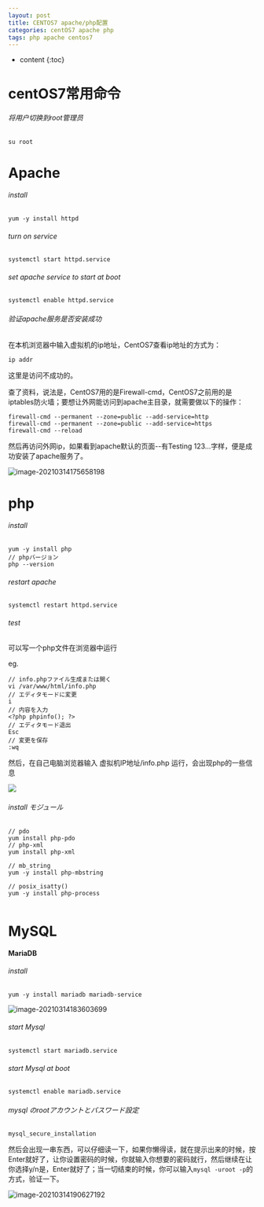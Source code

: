 ```yaml
---
layout: post
title: CENTOS7 apache/php配置
categories: centOS7 apache php
tags: php apache centos7
---
```


* content
{:toc}


# centOS7常用命令

###### 将用户切换到root管理员

```
su root
```



# Apache

###### install

```Linux
yum -y install httpd
```

###### turn on service 

```Linux
systemctl start httpd.service
```

###### set apache service to start at boot

```Linux
systemctl enable httpd.service
```

###### 验证apache服务是否安装成功

在本机浏览器中输入虚拟机的ip地址，CentOS7查看ip地址的方式为：

```
ip addr
```

这里是访问不成功的。

查了资料，说法是，CentOS7用的是Firewall-cmd，CentOS7之前用的是iptables防火墙；要想让外网能访问到apache主目录，就需要做以下的操作：

```
firewall-cmd --permanent --zone=public --add-service=http
firewall-cmd --permanent --zone=public --add-service=https
firewall-cmd --reload
```

然后再访问外网ip，如果看到apache默认的页面--有Testing 123...字样，便是成功安装了apache服务了。

![image-20210314175658198](https://i.loli.net/2021/03/14/BNcDW5xIzk6Qahv.png)

# php

###### install

```
yum -y install php
// phpバージョン
php --version
```

###### restart apache

```
systemctl restart httpd.service
```

###### test

可以写一个php文件在浏览器中运行

eg.

```
// info.phpファイル生成または開く
vi /var/www/html/info.php
// エディタモードに変更
i
// 内容を入力
<?php phpinfo(); ?>
// エディタモード退出
Esc
// 変更を保存
:wq
```

然后，在自己电脑浏览器输入       虚拟机IP地址/info.php
运行，会出现php的一些信息

![](https://i.loli.net/2021/03/14/sWyhPcXnK73v1u8.png)

###### install モジュール

```
// pdo
yum install php-pdo
// php-xml
yum install php-xml

// mb_string
yum -y install php-mbstring

// posix_isatty() 
yum -y install php-process


```



# MySQL

**MariaDB**

###### install

```
yum -y install mariadb mariadb-service
```

![image-20210314183603699](https://i.loli.net/2021/03/14/a1AWF9Ph7fYkrUK.png)

###### start Mysql

```
systemctl start mariadb.service
```

###### start Mysql at boot

```
systemctl enable mariadb.service
```

###### mysql のrootアカウントとパスワード設定

```
mysql_secure_installation
```

然后会出现一串东西，可以仔细读一下，如果你懒得读，就在提示出来的时候，按Enter就好了，让你设置密码的时候，你就输入你想要的密码就行，然后继续在让你选择y/n是，Enter就好了；当一切结束的时候，你可以输入`mysql -uroot -p`的方式，验证一下。

![image-20210314190627192](https://i.loli.net/2021/03/14/3T65MsP4lRzEo2h.png)